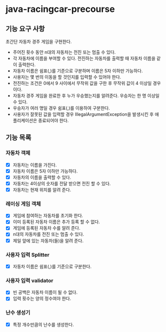 # java-racingcar-precourse

## 기능 요구 사항
초간단 자동차 경주 게임을 구현한다.
- 주어진 횟수 동안 n대의 자동차는 전진 또는 멈출 수 있다.
- 각 자동차에 이름을 부여할 수 있다. 전진하는 자동차를 출력할 때 자동차 이름을 같이 출력한다.
- 자동차 이름은 쉼표(,)를 기준으로 구분하며 이름은 5자 이하만 가능하다.
- 사용자는 몇 번의 이동을 할 것인지를 입력할 수 있어야 한다.
- 전진하는 조건은 0에서 9 사이에서 무작위 값을 구한 후 무작위 값이 4 이상일 경우이다.
- 자동차 경주 게임을 완료한 후 누가 우승했는지를 알려준다. 우승자는 한 명 이상일 수 있다.
- 우승자가 여러 명일 경우 쉼표(,)를 이용하여 구분한다.
- 사용자가 잘못된 값을 입력할 경우 IllegalArgumentException을 발생시킨 후 애플리케이션은 종료되어야 한다.

## 기능 목록
### 자동차 객체
- [x] 자동차는 이름을 가진다.
- [x] 자동차 이름은 5자 이하만 가능하다.
- [x] 자동차의 이름을 출력할 수 있다.
- [x] 자동차는 4이상의 숫자를 전달 받으면 전진 할 수 있다.
- [x] 자동차는 현재 위치를 알려 준다.

### 레이싱 게임 객체
- [x] 게임에 참여하는 자동차를 초기화 한다.
- [x] 이미 등록된 자동차 이름은 추가 등록 할 수 없다.
- [x] 게임에 등록된 자동차 수를 알려 준다.
- [x] n대의 자동차를 전진 또는 멈출 수 있다.
- [x] 제일 앞에 있는 자동차(들)을 알려 준다.

### 사용자 입력 Splitter
- [x] 자동차 이름은 쉼표(,)를 기준으로 구분한다.

### 사용자 입력 validator
- [x] 빈 공백은 자동차 이름이 될 수 없다.
- [x] 입력 횟수는 양의 정수여야 한다.

### 난수 생성기
- [x] 특정 개수만큼의 난수를 생성한다.
